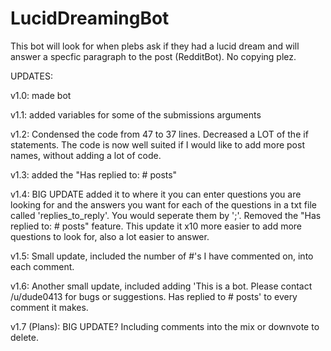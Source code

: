 # LucidDreamingBot
This bot will look for when plebs ask if they had a lucid dream and will answer a specfic paragraph to the post (RedditBot).
No copying plez.

UPDATES:

v1.0: made bot

v1.1: added variables for some of the submissions arguments

v1.2: Condensed the code from 47 to 37 lines. Decreased a LOT of the if statements. The code is now well suited if I would like to add more post names, without adding a lot of code.

v1.3: added the "Has replied to: # posts"

v1.4: BIG UPDATE added it to where it you can enter questions you are looking for and the answers you want for each of the questions in a txt file called 'replies_to_reply'. You would seperate them by ';'. Removed the "Has replied to: # posts" feature. This update it x10 more easier to add more questions to look for, also a lot easier to answer. 

v1.5: Small update, included the number of #'s I have commented on, into each comment.

v1.6: Another small update, included adding 'This is a bot. Please contact /u/dude0413 for bugs or suggestions. Has replied to # posts' to every comment it makes.

v1.7 (Plans): BIG UPDATE? Including comments into the mix or downvote to delete.
